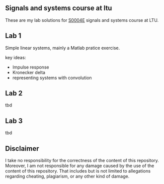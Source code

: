 ## Signals and systems course at ltu
These are my lab solutions for [S0004E](https://ltu.instructure.com/courses/16713) signals and systems course at LTU.

## Lab 1
Simple linear systems, mainly a Matlab pratice exercise.

key ideas:
  - Impulse response
  - Kronecker delta
  - representing systems with convolution

## Lab 2
tbd

## Lab 3
tbd


## Disclaimer
I take no responsibility for the correctness of the content of this repository.
Moreover, I am not responsible for any damage caused by the use of the content of this repository. That includes but is not limited to allegations regarding cheating, plagiarism, or any other kind of damage.


